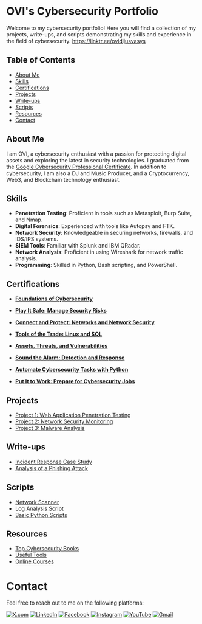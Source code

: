 # OVI's Cybersecurity Portfolio

Welcome to my cybersecurity portfolio! Here you will find a collection of my projects, write-ups, and scripts demonstrating my skills and experience in the field of cybersecurity.
https://linktr.ee/ovidijusvasys

## Table of Contents
- [About Me](#about-me)
- [Skills](#skills)
- [Certifications](#certifications)
- [Projects](#projects)
- [Write-ups](#write-ups)
- [Scripts](#scripts)
- [Resources](#resources)
- [Contact](#contact)

## About Me
I am OVI, a cybersecurity enthusiast with a passion for protecting digital assets and exploring the latest in security technologies. I graduated from the [Google Cybersecurity Professional Certificate](https://www.coursera.org/account/accomplishments/specialization/BRZK4ET69VY4). In addition to cybersecurity, I am also a DJ and Music Producer, and a Cryptocurrency, Web3, and Blockchain technology enthusiast.

## Skills
- **Penetration Testing**: Proficient in tools such as Metasploit, Burp Suite, and Nmap.
- **Digital Forensics**: Experienced with tools like Autopsy and FTK.
- **Network Security**: Knowledgeable in securing networks, firewalls, and IDS/IPS systems.
- **SIEM Tools**: Familiar with Splunk and IBM QRadar.
- **Network Analysis**: Proficient in using Wireshark for network traffic analysis.
- **Programming**: Skilled in Python, Bash scripting, and PowerShell.

## Certifications
- **[Foundations of Cybersecurity](https://www.coursera.org/account/accomplishments/verify/2MK64MNERS3F)**
 
- **[Play It Safe: Manage Security Risks](https://www.coursera.org/account/accomplishments/verify/8U8JL9UZ26NA)**

- **[Connect and Protect: Networks and Network Security](https://www.coursera.org/account/accomplishments/verify/GHD5YBWNCZCF)**
  
- **[Tools of the Trade: Linux and SQL](https://www.coursera.org/account/accomplishments/verify/FA6TQP52FZQN)**

- **[Assets, Threats, and Vulnerabilities](https://www.coursera.org/account/accomplishments/verify/DCQ8V5FQLRVA)**

- **[Sound the Alarm: Detection and Response](https://www.coursera.org/account/accomplishments/verify/6YXXUGB6D8SP)**

- **[Automate Cybersecurity Tasks with Python](https://www.coursera.org/account/accomplishments/verify/NEGUGLQVH5Z8)**

- **[Put It to Work: Prepare for Cybersecurity Jobs](https://www.coursera.org/account/accomplishments/verify/Z6LVZ58M5HXQ)**
 
## Projects
- [Project 1: Web Application Penetration Testing](./Projects/WebAppPentest)
- [Project 2: Network Security Monitoring](./Projects/NetworkSecurityMonitoring)
- [Project 3: Malware Analysis](./Projects/MalwareAnalysis)

## Write-ups
- [Incident Response Case Study](./Writeups/IncidentResponseCaseStudy.md)
- [Analysis of a Phishing Attack](./Writeups/PhishingAttackAnalysis.md)

## Scripts
- [Network Scanner](./Scripts/NetworkScanner.py)
- [Log Analysis Script](./Scripts/LogAnalysis.py)
- [Basic Python Scripts](./Scripts/BasicPython)

## Resources
- [Top Cybersecurity Books](./Resources/Books.md)
- [Useful Tools](./Resources/Tools.md)
- [Online Courses](./Resources/Courses.md)

# Contact
Feel free to reach out to me on the following platforms:

[![X.com](https://img.shields.io/badge/X.com-%231DA1F2.svg?logo=twitter&logoColor=white)](https://x.com/OVI_Ovidijus)
[![LinkedIn](https://img.shields.io/badge/LinkedIn-%230077B5.svg?logo=linkedin&logoColor=white)]([https://linkedin.com/in/yourprofile](https://www.linkedin.com/in/ovidijus-vasys-11aaa9166/))
[![Facebook](https://img.shields.io/badge/Facebook-%231877F2.svg?logo=facebook&logoColor=white)]([https://facebook.com/yourprofile](https://www.facebook.com/ovidijus.vasys))
[![Instagram](https://img.shields.io/badge/Instagram-%23E4405F.svg?logo=instagram&logoColor=white)](https://instagram.com/ovimusic)
[![YouTube](https://img.shields.io/badge/YouTube-%23FF0000.svg?logo=youtube&logoColor=white)](https://youtube.com/@OVIstudiohub)
[![Gmail](https://img.shields.io/badge/Gmail-D14836?logo=gmail&logoColor=white)](https://ovidijusvas@gmail.com)

